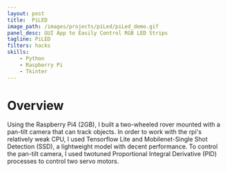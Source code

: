 ```yaml
---
layout: post
title:  PiLED
image_path: /images/projects/piLed/piLed_demo.gif
panel_desc: GUI App to Easily Control RGB LED Strips
tagline: PiLED
filters: hacks
skills:
    - Python
    - Raspberry Pi
    - Tkinter
---
```


# Overview

Using the Raspberry Pi4 (2GB), I built a two-wheeled rover mounted with a pan-tilt camera that can track objects. In order to work with the rpi's relatively weak CPU, I used Tensorflow Lite and Mobilenet-Single Shot Detection (SSD), a lightweight model with decent performance. To control the pan-tilt camera, I used twotuned Proportional Integral Derivative (PID) processes to control two servo motors.